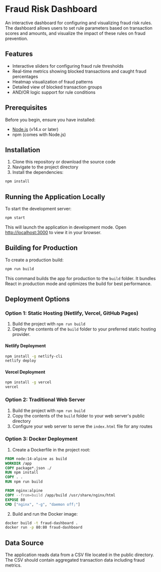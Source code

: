 # Fraud Risk Dashboard

An interactive dashboard for configuring and visualizing fraud risk rules. The dashboard allows users to set rule parameters based on transaction scores and amounts, and visualize the impact of these rules on fraud prevention.

## Features

- Interactive sliders for configuring fraud rule thresholds
- Real-time metrics showing blocked transactions and caught fraud percentages
- Heatmap visualization of fraud patterns
- Detailed view of blocked transaction groups
- AND/OR logic support for rule conditions

## Prerequisites

Before you begin, ensure you have installed:
- [Node.js](https://nodejs.org/) (v14.x or later)
- npm (comes with Node.js)

## Installation

1. Clone this repository or download the source code
2. Navigate to the project directory
3. Install the dependencies:

```bash
npm install
```

## Running the Application Locally

To start the development server:

```bash
npm start
```

This will launch the application in development mode. Open [http://localhost:3000](http://localhost:3000) to view it in your browser.

## Building for Production

To create a production build:

```bash
npm run build
```

This command builds the app for production to the `build` folder. It bundles React in production mode and optimizes the build for best performance.

## Deployment Options

### Option 1: Static Hosting (Netlify, Vercel, GitHub Pages)

1. Build the project with `npm run build`
2. Deploy the contents of the `build` folder to your preferred static hosting provider.

#### Netlify Deployment
```bash
npm install -g netlify-cli
netlify deploy
```

#### Vercel Deployment
```bash
npm install -g vercel
vercel
```

### Option 2: Traditional Web Server

1. Build the project with `npm run build`
2. Copy the contents of the `build` folder to your web server's public directory
3. Configure your web server to serve the `index.html` file for any routes

### Option 3: Docker Deployment

1. Create a Dockerfile in the project root:

```dockerfile
FROM node:14-alpine as build
WORKDIR /app
COPY package*.json ./
RUN npm install
COPY . .
RUN npm run build

FROM nginx:alpine
COPY --from=build /app/build /usr/share/nginx/html
EXPOSE 80
CMD ["nginx", "-g", "daemon off;"]
```

2. Build and run the Docker image:

```bash
docker build -t fraud-dashboard .
docker run -p 80:80 fraud-dashboard
```

## Data Source

The application reads data from a CSV file located in the public directory. The CSV should contain aggregated transaction data including fraud metrics. 